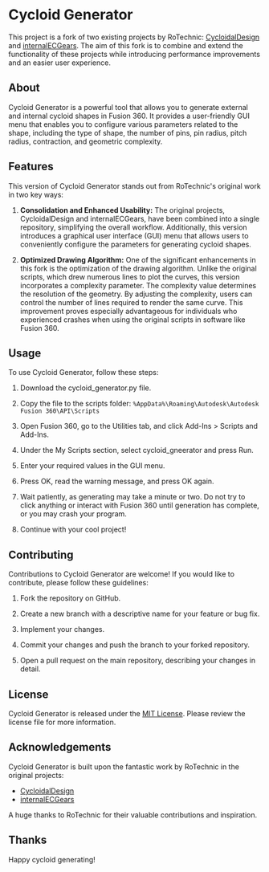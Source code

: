 # Cycloid Generator

This project is a fork of two existing projects by RoTechnic: [CycloidalDesign](https://github.com/roTechnic/CycloidalDesign) and [internalECGears](https://github.com/roTechnic/internalECGears). The aim of this fork is to combine and extend the functionality of these projects while introducing performance improvements and an easier user experience.

## About

Cycloid Generator is a powerful tool that allows you to generate external and internal cycloid shapes in Fusion 360. It provides a user-friendly GUI menu that enables you to configure various parameters related to the shape, including the type of shape, the number of pins, pin radius, pitch radius, contraction, and geometric complexity.

## Features

This version of Cycloid Generator stands out from RoTechnic's original work in two key ways:

1. **Consolidation and Enhanced Usability:** The original projects, CycloidalDesign and internalECGears, have been combined into a single repository, simplifying the overall workflow. Additionally, this version introduces a graphical user interface (GUI) menu that allows users to conveniently configure the parameters for generating cycloid shapes.

2. **Optimized Drawing Algorithm:** One of the significant enhancements in this fork is the optimization of the drawing algorithm. Unlike the original scripts, which drew numerous lines to plot the curves, this version incorporates a complexity parameter. The complexity value determines the resolution of the geometry. By adjusting the complexity, users can control the number of lines required to render the same curve. This improvement proves especially advantageous for individuals who experienced crashes when using the original scripts in software like Fusion 360.

## Usage

To use Cycloid Generator, follow these steps:

1. Download the cycloid_generator.py file.

2. Copy the file to the scripts folder: `%AppData%\Roaming\Autodesk\Autodesk Fusion 360\API\Scripts`

3. Open Fusion 360, go to the Utilities tab, and click Add-Ins > Scripts and Add-Ins.

4. Under the My Scripts section, select cycloid_gneerator and press Run.

5. Enter your required values in the GUI menu.

6. Press OK, read the warning message, and press OK again.

7. Wait patiently, as generating may take a minute or two. Do not try to click anything or interact with Fusion 360 until generation has complete, or you may crash your program.

8. Continue with your cool project!

## Contributing

Contributions to Cycloid Generator are welcome! If you would like to contribute, please follow these guidelines:

1. Fork the repository on GitHub.

2. Create a new branch with a descriptive name for your feature or bug fix.

3. Implement your changes.

4. Commit your changes and push the branch to your forked repository.

5. Open a pull request on the main repository, describing your changes in detail.

## License

Cycloid Generator is released under the [MIT License](LICENSE). Please review the license file for more information.

## Acknowledgements

Cycloid Generator is built upon the fantastic work by RoTechnic in the original projects:

- [CycloidalDesign](https://github.com/roTechnic/CycloidalDesign)
- [internalECGears](https://github.com/roTechnic/internalECGears)

A huge thanks to RoTechnic for their valuable contributions and inspiration.

## Thanks
Happy cycloid generating!
